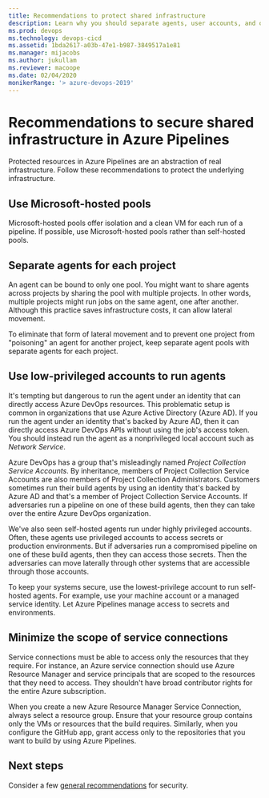 ```yaml
---
title: Recommendations to protect shared infrastructure
description: Learn why you should separate agents, user accounts, and other infrastructure components.
ms.prod: devops
ms.technology: devops-cicd
ms.assetid: 1bda2617-a03b-47e1-b987-3849517a1e81
ms.manager: mijacobs
ms.author: jukullam
ms.reviewer: macoope
ms.date: 02/04/2020
monikerRange: '> azure-devops-2019'
---
```


# Recommendations to secure shared infrastructure in Azure Pipelines

Protected resources in Azure Pipelines are an abstraction of real infrastructure.
Follow these recommendations to protect the underlying infrastructure.

## Use Microsoft-hosted pools

Microsoft-hosted pools offer isolation and a clean VM for each run of a pipeline.
If possible, use Microsoft-hosted pools rather than self-hosted pools.

## Separate agents for each project

An agent can be bound to only one pool.
You might want to share agents across projects by sharing the pool with multiple projects.
In other words, multiple projects might run jobs on the same agent, one after another.
Although this practice saves infrastructure costs, it can allow lateral movement.

To eliminate that form of lateral movement and to prevent one project from "poisoning" an agent for another project, keep separate agent pools with separate agents for each project.

## Use low-privileged accounts to run agents

It's tempting but dangerous to run the agent under an identity that can directly access Azure DevOps resources.
This problematic setup is common in organizations that use Azure Active Directory (Azure AD).
If you run the agent under an identity that's backed by Azure AD, then it can directly access Azure DevOps APIs without using the job's access token.
You should instead run the agent as a nonprivileged local account such as *Network Service*.

Azure DevOps has a group that's misleadingly named *Project Collection Service Accounts*.
By inheritance, members of Project Collection Service Accounts are also members of Project Collection Administrators.
Customers sometimes run their build agents by using an identity that's backed by Azure AD and that's a member of Project Collection Service Accounts.
If adversaries run a pipeline on one of these build agents, then they can take over the entire Azure DevOps organization.

We've also seen self-hosted agents run under highly privileged accounts.
Often, these agents use privileged accounts to access secrets or production environments.
But if adversaries run a compromised pipeline on one of these build agents, then they can access those secrets.
Then the adversaries can move laterally through other systems that are accessible through those accounts.

To keep your systems secure, use the lowest-privilege account to run self-hosted agents. 
For example, use your machine account or a managed service identity.
Let Azure Pipelines manage access to secrets and environments.

## Minimize the scope of service connections

Service connections must be able to access only the resources that they require.
For instance, an Azure service connection should use Azure Resource Manager and service principals that are scoped to the resources that they need to access.
They shouldn't have broad contributor rights for the entire Azure subscription.

When you create a new Azure Resource Manager Service Connection, always select a resource group.
Ensure that your resource group contains only the VMs or resources that the build requires.
Similarly, when you configure the GitHub app, grant access only to the repositories that you want to build by using Azure Pipelines.

## Next steps

Consider a few [general recommendations](misc.md) for security.

